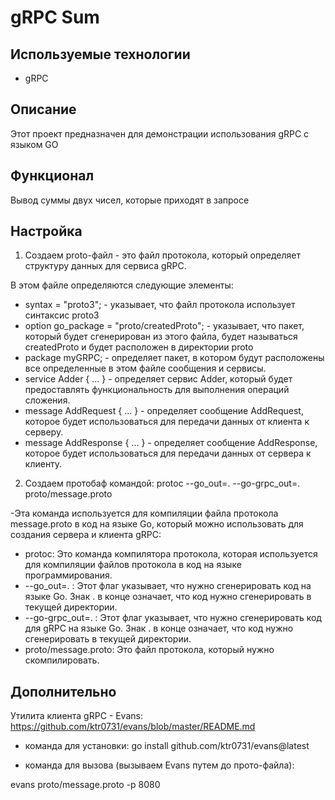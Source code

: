# gRPC Sum

## Используемые технологии
- gRPC

## Описание
Этот проект предназначен для демонстрации использования gRPC с языком GO

## Функционал
Вывод суммы двух чисел, которые приходят в запросе

## Настройка

1. Создаем proto-файл - это файл протокола, который определяет структуру данных для сервиса gRPC.
   
В этом файле определяются следующие элементы:
- syntax = "proto3"; - указывает, что файл протокола использует синтаксис proto3
- option go_package = "proto/createdProto"; - указывает, что пакет, который будет сгенерирован из этого файла, будет называться createdProto и будет расположен в директории proto
- package myGRPC; - определяет пакет, в котором будут расположены все определенные в этом файле сообщения и сервисы.
- service Adder { ... } - определяет сервис Adder, который будет предоставлять функциональность для выполнения операций сложения.
- message AddRequest { ... } - определяет сообщение AddRequest, которое будет использоваться для передачи данных от клиента к серверу.
- message AddResponse { ... } - определяет сообщение AddResponse, которое будет использоваться для передачи данных от сервера к клиенту.

2. Создаем протобаф командой: protoc --go_out=. --go-grpc_out=. proto/message.proto
   
-Эта команда используется для компиляции файла протокола message.proto в код на языке Go, который можно использовать для создания сервера и клиента gRPC:

- protoc: Это команда компилятора протокола, которая используется для компиляции файлов протокола в код на языке программирования.
- --go_out=. : Этот флаг указывает, что нужно сгенерировать код на языке Go. Знак . в конце означает, что код нужно сгенерировать в текущей директории.
- --go-grpc_out=. : Этот флаг указывает, что нужно сгенерировать код для gRPC на языке Go. Знак . в конце означает, что код нужно сгенерировать в текущей директории.
- proto/message.proto: Это файл протокола, который нужно скомпилировать.

## Дополнительно

Утилита клиента gRPC - Evans:
https://github.com/ktr0731/evans/blob/master/README.md

- команда для установки:
go install github.com/ktr0731/evans@latest

- команда для вызова (вызываем Evans путем до прото-файла):

evans proto/message.proto -p 8080
